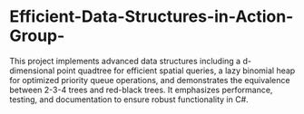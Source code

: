 # Efficient-Data-Structures-in-Action-Group-
This project implements advanced data structures including a d-dimensional point quadtree for efficient spatial queries, a lazy binomial heap for optimized priority queue operations, and demonstrates the equivalence between 2-3-4 trees and red-black trees. It emphasizes performance, testing, and documentation to ensure robust functionality in C#.
